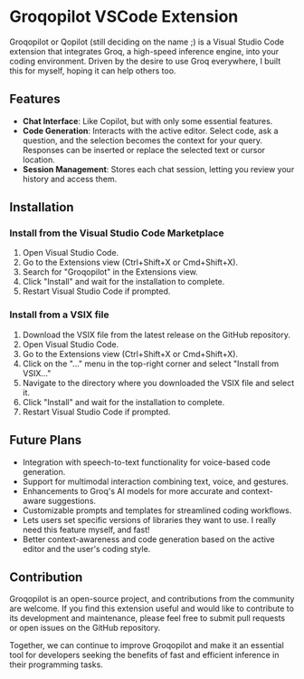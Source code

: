 # Groqopilot VSCode Extension

Groqopilot or Qopilot (still deciding on the name ;) is a Visual Studio Code extension that integrates Groq, a high-speed inference engine, into your coding environment. Driven by the desire to use Groq everywhere, I built this for myself, hoping it can help others too.

## Features

- **Chat Interface**: Like Copilot, but with only some essential features.
- **Code Generation**: Interacts with the active editor. Select code, ask a question, and the selection becomes the context for your query. Responses can be inserted or replace the selected text or cursor location.
- **Session Management**: Stores each chat session, letting you review your history and access them.

## Installation

### Install from the Visual Studio Code Marketplace
1. Open Visual Studio Code.
2. Go to the Extensions view (Ctrl+Shift+X or Cmd+Shift+X).
3. Search for "Groqopilot" in the Extensions view.
4. Click "Install" and wait for the installation to complete.
5. Restart Visual Studio Code if prompted.

### Install from a VSIX file
1. Download the VSIX file from the latest release on the GitHub repository.
2. Open Visual Studio Code.
3. Go to the Extensions view (Ctrl+Shift+X or Cmd+Shift+X).
4. Click on the "..." menu in the top-right corner and select "Install from VSIX..."
5. Navigate to the directory where you downloaded the VSIX file and select it.
6. Click "Install" and wait for the installation to complete.
7. Restart Visual Studio Code if prompted.

## Future Plans
- Integration with speech-to-text functionality for voice-based code generation.
- Support for multimodal interaction combining text, voice, and gestures.
- Enhancements to Groq's AI models for more accurate and context-aware suggestions.
- Customizable prompts and templates for streamlined coding workflows.
- Lets users set specific versions of libraries they want to use. I really need this feature myself, and fast!
- Better context-awareness and code generation based on the active editor and the user's coding style.

## Contribution
Groqopilot is an open-source project, and contributions from the community are welcome. If you find this extension useful and would like to contribute to its development and maintenance, please feel free to submit pull requests or open issues on the GitHub repository.

Together, we can continue to improve Groqopilot and make it an essential tool for developers seeking the benefits of fast and efficient inference in their programming tasks. 